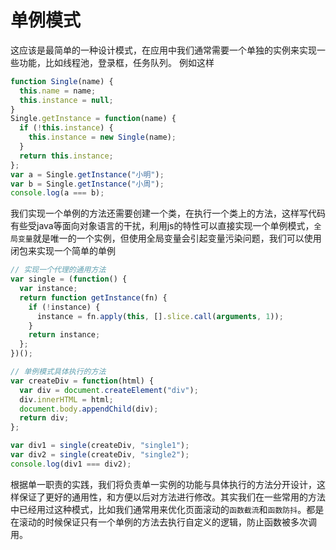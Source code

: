 # 单例模式

这应该是最简单的一种设计模式，在应用中我们通常需要一个单独的实例来实现一些功能，比如线程池，登录框，任务队列。
例如这样

```js
function Single(name) {
  this.name = name;
  this.instance = null;
}
Single.getInstance = function(name) {
  if (!this.instance) {
    this.instance = new Single(name);
  }
  return this.instance;
};
var a = Single.getInstance("小明");
var b = Single.getInstance("小周");
console.log(a === b);
```

我们实现一个单例的方法还需要创建一个类，在执行一个类上的方法，这样写代码有些受java等面向对象语言的干扰，利用js的特性可以直接实现一个单例模式，`全局变量`就是唯一的一个实例，但使用全局变量会引起变量污染问题，我们可以使用闭包来实现一个简单的单例

```js
// 实现一个代理的通用方法
var single = (function() {
  var instance;
  return function getInstance(fn) {
    if (!instance) {
      instance = fn.apply(this, [].slice.call(arguments, 1));
    }
    return instance;
  };
})();

// 单例模式具体执行的方法
var createDiv = function(html) {
  var div = document.createElement("div");
  div.innerHTML = html;
  document.body.appendChild(div);
  return div;
};

var div1 = single(createDiv, "single1");
var div2 = single(createDiv, "single2");
console.log(div1 === div2);
```

根据单一职责的实践，我们将负责单一实例的功能与具体执行的方法分开设计，这样保证了更好的通用性，和方便以后对方法进行修改。其实我们在一些常用的方法中已经用过这种模式，比如我们通常用来优化页面滚动的`函数截流`和`函数防抖`。都是在滚动的时候保证只有一个单例的方法去执行自定义的逻辑，防止函数被多次调用。
